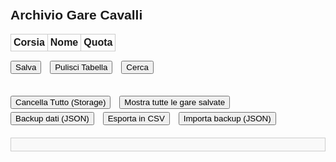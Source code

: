 <!DOCTYPE html>
<html lang="it">
<head>
  <meta charset="UTF-8" />
  <title>Archivio Gare Cavalli</title>
  <style>
    body {
      font-family: Arial, sans-serif;
      padding: 20px;
    }
    .gara-container {
      margin-bottom: 30px;
    }
    .gara {
      width: 100%;
      position: relative;
    }
    table {
      width: 100%;
      border-collapse: collapse;
      margin-bottom: 10px;
    }
    th, td {
      border: 1px solid #ccc;
      padding: 4px;
      text-align: center;
      position: relative;
    }
    input[type="text"], input[type="number"] {
      width: 90%;
      padding: 4px;
    }
    input.quota {
      width: 60px;
    }
    button {
      margin-top: 5px;
      margin-right: 10px;
    }
    .autocomplete-items {
      position: absolute;
      border: 1px solid #ccc;
      background-color: #fff;
      z-index: 99;
      max-height: 150px;
      overflow-y: auto;
      top: 100%;
      left: 0;
      right: 0;
    }
    .autocomplete-items div {
      padding: 5px;
      cursor: pointer;
    }
    .autocomplete-items div:hover {
      background-color: #f0f0f0;
    }
    #report {
      margin-top: 20px;
      background: #f9f9f9;
      border: 1px solid #ccc;
      padding: 10px;
      white-space: pre-wrap;
      font-family: monospace;
    }
    #importFile {
      display: none;
    }
  </style>
</head>
<body>
<h2>Archivio Gare Cavalli</h2>

<div class="gara-container">
  <div class="gara">
    <table id="gara1">
      <thead><tr><th>Corsia</th><th>Nome</th><th>Quota</th></tr></thead>
      <tbody id="body1"></tbody>
    </table>
    <button onclick="salvaGara(1)">Salva</button>
    <button onclick="pulisciTabella(1)">Pulisci Tabella</button>
    <button onclick="cercaGare()">Cerca</button>
  </div>
</div>

<button onclick="cancellaTutto()">Cancella Tutto (Storage)</button>
<button onclick="mostraTutteGare()">Mostra tutte le gare salvate</button>
<button onclick="exportBackup()">Backup dati (JSON)</button>
<button onclick="exportCSV()">Esporta in CSV</button>
<button onclick="document.getElementById('importFile').click()">Importa backup (JSON)</button>
<input type="file" id="importFile" accept=".json" onchange="importaBackup(event)">

<div id="report"></div>
<script>
const NUM_CORSIE = 6;

function inizializzaTabella() {
  const tbody = document.getElementById("body1");
  for (let i = 1; i <= NUM_CORSIE; i++) {
    tbody.innerHTML += `
      <tr>
        <td>${i}</td>
        <td><input type="text" id="nome1_${i}" class="nome" autocomplete="off" /></td>
        <td><input type="number" step="0.01" id="quota1_${i}" class="quota" /></td>
      </tr>
    `;
  }
}

setInterval(() => {
  const gare = localStorage.getItem("gare");
  if (gare) localStorage.setItem("backup_gare", gare);
}, 60000);

function exportBackup() {
  const data = localStorage.getItem("gare") || "[]";
  const blob = new Blob([data], { type: "application/json" });
  const link = document.createElement("a");
  link.href = URL.createObjectURL(blob);
  link.download = `gare_backup_${new Date().toISOString().slice(0, 10)}.json`;
  link.click();
}

function importaBackup(event) {
  const file = event.target.files[0];
  if (!file) return;
  const reader = new FileReader();
  reader.onload = function(e) {
    try {
      const dati = JSON.parse(e.target.result);
      if (Array.isArray(dati)) {
        localStorage.setItem("gare", JSON.stringify(dati));
        alert("Backup importato con successo.");
      } else {
        alert("Formato file non valido.");
      }
    } catch {
      alert("Errore nella lettura del file.");
    }
  };
  reader.readAsText(file);
}

function salvaGara(index) {
  const { nomi, quote } = getGaraData(index);
  if (nomi.includes("") || quote.includes("")) {
    alert("Compila tutti i campi prima di salvare.");
    return;
  }

  let gare = JSON.parse(localStorage.getItem("gare") || "[]");

  // Controllo gara identica
  const garaEsatta = gare.find(g => JSON.stringify(g.nomi) === JSON.stringify(nomi) && JSON.stringify(g.quote) === JSON.stringify(quote));
  if (garaEsatta) {
    alert("Questa gara esiste già.");
    return;
  }

  // Nuovo controllo: stessi nomi ma quote diverse
  const stessaCombinazioneNomi = gare.find(g => JSON.stringify(g.nomi) === JSON.stringify(nomi));
  if (stessaCombinazioneNomi) {
    const conferma = confirm("Esiste già una gara con gli stessi cavalli, ma quote diverse.\nVuoi salvarla comunque?");
    if (!conferma) return;
  }

  const reportAI = analisiAIAvanzata(nomi, quote, gare);
  mostraReport(reportAI.reportTesto);

  if (reportAI.alertMessage && !confirm(reportAI.alertMessage + "\n\nVuoi comunque salvare la gara?")) return;

  let tris = prompt("Inserisci tris vincente (es. 1,4,5):");
  if (!tris || tris.split(",").length !== 3) return alert("Formato tris non valido.");
  let quotaTris = prompt("Quota tris (es. 18.5):");
  if (!quotaTris || isNaN(parseFloat(quotaTris))) return alert("Quota non valida.");

  gare.push({ nomi, quote, tris: [{ combinazione: tris, quota: quotaTris }] });
  localStorage.setItem("gare", JSON.stringify(gare));
  alert("Gara salvata.");
}

function getGaraData(index) {
  const nomi = [], quote = [];
  for (let i = 1; i <= NUM_CORSIE; i++) {
    nomi.push(document.getElementById(`nome${index}_${i}`).value.trim());
    quote.push(document.getElementById(`quota${index}_${i}`).value.trim());
  }
  return { nomi, quote };
}

function mostraReport(testo) {
  document.getElementById("report").textContent = testo;
}

function analisiAIAvanzata(nomi, quote, gare) {
  const nuoveQuote = quote.map(q => parseFloat(q));
  const sommaQuote = nuoveQuote.reduce((a, b) => a + b, 0);
  const sogliaQuota = 0.2;
  const minGare = 3;
  const patternLabels = quote.map(q => {
    const val = parseFloat(q);
    if (val < 2) return "B";
    if (val <= 3.5) return "M";
    return "A";
  });

  let report = `🧠 ANALISI INTELLIGENTE\n----------------------\n`;
  report += `📊 Pattern quote: ${patternLabels.join("-")}\n`;
  report += `🧮 Somma quote: ${sommaQuote.toFixed(2)}\n`;

  let cavalliTotali = {}, cavalliCorsia = {};

  for (let i = 0; i < NUM_CORSIE; i++) {
    const nome = nomi[i];
    const quota = nuoveQuote[i];
    if (!nome || isNaN(quota)) continue;

    let tot = 0, podio = 0;

    gare.forEach(g => {
      for (let j = 0; j < NUM_CORSIE; j++) {
        if (g.nomi[j] === nome && Math.abs(parseFloat(g.quote[j]) - quota) <= sogliaQuota) {
          tot++;
          if (g.tris.some(t => t.combinazione.split(",").includes(String(j + 1)))) {
            podio++;
          }
        }
      }
    });

    if (tot >= minGare) {
      const perc = ((podio / tot) * 100).toFixed(1);
      report += `✔️ "${nome}" con quota ~${quota.toFixed(2)} → ${perc}% podio (${podio}/${tot})\n`;
    }

    cavalliTotali[nome] = cavalliTotali[nome] || { gare: 0, podi: 0 };
    cavalliTotali[nome].gare += tot;
    cavalliTotali[nome].podi += podio;

    cavalliCorsia[nome] = cavalliCorsia[nome] || {};
    cavalliCorsia[nome][i + 1] = cavalliCorsia[nome][i + 1] || { gare: 0, podi: 0 };
    cavalliCorsia[nome][i + 1].gare += tot;
    cavalliCorsia[nome][i + 1].podi += podio;
  }

  report += `\n📌 Analisi per cavallo globale:\n`;
  Object.keys(cavalliTotali).forEach(nome => {
    const { gare, podi } = cavalliTotali[nome];
    if (gare >= minGare) {
      report += `→ ${nome}: ${((podi / gare) * 100).toFixed(1)}% podio su ${gare} gare\n`;
    }
  });

  report += `\n📌 Analisi cavallo + corsia:\n`;
  Object.keys(cavalliCorsia).forEach(nome => {
    const dati = cavalliCorsia[nome];
    Object.keys(dati).forEach(corsia => {
      const { gare, podi } = dati[corsia];
      if (gare >= minGare) {
        report += `→ ${nome} in corsia ${corsia}: ${((podi / gare) * 100).toFixed(1)}% podio\n`;
      }
    });
  });

  report += `\n📌 Quote alte e somma quote:\n`;
  if (sommaQuote >= 18) {
    let cavalliAlti = nuoveQuote.map((q, i) => ({ nome: nomi[i], quota: q, idx: i + 1 }))
      .filter(c => c.quota >= 3.5);
    if (cavalliAlti.length > 0) {
      report += `Attenzione: somma alta. Quote >3.5:\n`;
      cavalliAlti.forEach(c => {
        report += `→ ${c.nome} (Corsia ${c.idx}, Quota ${c.quota})\n`;
      });
    }
  }

  return { reportTesto: report };
}

function setupAutocomplete() {
  const inputs = document.querySelectorAll("input.nome");
  const cavalli = new Set();
  const gare = JSON.parse(localStorage.getItem("gare") || "[]");
  gare.forEach(g => g.nomi.forEach(n => cavalli.add(n)));

  inputs.forEach(input => {
    input.addEventListener("input", function() {
      closeLists();
      const val = this.value;
      if (!val) return;
      const list = document.createElement("div");
      list.setAttribute("class", "autocomplete-items");
      this.parentNode.appendChild(list);

      [...cavalli].forEach(nome => {
        if (nome.toLowerCase().startsWith(val.toLowerCase())) {
          const div = document.createElement("div");
          div.innerHTML = `<strong>${nome.substr(0, val.length)}</strong>${nome.substr(val.length)}<input type='hidden' value='${nome}'>`;
          div.addEventListener("click", () => {
            input.value = nome;
            closeLists();
          });
          list.appendChild(div);
        }
      });
    });
    input.addEventListener("blur", () => setTimeout(closeLists, 100));
  });

  function closeLists() {
    document.querySelectorAll(".autocomplete-items").forEach(el => el.remove());
  }
}

function cercaGare() {
  const nome = document.getElementById("nome1_1").value.trim().toLowerCase();
  const gare = JSON.parse(localStorage.getItem("gare") || "[]");
  const risultati = gare.filter(g => g.nomi[0].toLowerCase() === nome);
  if (risultati.length === 0) return alert("Nessuna gara trovata con quel cavallo in corsia 1.");

  let index = 0;
  const win = window.open("", "Risultati Ricerca", "width=600,height=400");
  function mostraGara(i) {
    const g = risultati[i];
    win.document.body.innerHTML = `<h3>Gara ${i+1} di ${risultati.length}</h3><ul>
      ${g.nomi.map((n, idx) => `<li>Corsia ${idx+1}: ${n} (Quota: ${g.quote[idx]})</li>`).join("")}
      </ul><p><strong>Tris vincenti:</strong><br>${g.tris.map(t => `→ ${t.combinazione} (Quota: ${t.quota})`).join("<br>")}</p>
      <button onclick="window.opener.prevGara()">&larr;</button>
      <button onclick="window.opener.nextGara()">&rarr;</button>`;
  }
  window.prevGara = () => { if (index > 0) index--; mostraGara(index); };
  window.nextGara = () => { if (index < risultati.length - 1) index++; mostraGara(index); };
  mostraGara(index);
}

function mostraTutteGare() {
  const gare = JSON.parse(localStorage.getItem("gare") || "[]");
  if (gare.length === 0) return alert("Nessuna gara salvata.");
  const win = window.open("", "Gare Salvate", "width=600,height=600,scrollbars=yes");
  win.document.body.innerHTML = `<h2>${gare.length} Gare Salvate</h2>` + gare.map((g, idx) => `
    <h3>Gara ${idx + 1}</h3>
    <ul>${g.nomi.map((n, i) => `<li>Corsia ${i+1}: ${n} (Quota: ${g.quote[i]})</li>`).join("")}</ul>
    <p><strong>Tris:</strong><br>${g.tris.map(t => `→ ${t.combinazione} (Quota: ${t.quota})`).join("<br>")}</p><hr>`).join("");
}

function cancellaTutto() {
  if (confirm("Sicuro di voler eliminare tutte le gare?")) {
    localStorage.removeItem("gare");
    alert("Gare eliminate.");
    document.getElementById("report").textContent = "";
  }
}

function exportCSV() {
  const gare = JSON.parse(localStorage.getItem("gare") || "[]");
  if (gare.length === 0) return alert("Nessuna gara da esportare.");
  let csv = "Gara,Corsia,Nome,Quota,Tris,QuotaTris\n";
  gare.forEach((g, idx) => {
    g.nomi.forEach((nome, i) => {
      const tris = g.tris.map(t => t.combinazione).join(" | ");
      const qt = g.tris.map(t => t.quota).join(" | ");
      csv += `${idx + 1},${i + 1},${nome},${g.quote[i]},${tris},${qt}\n`;
    });
  });
  const blob = new Blob([csv], { type: "text/csv" });
  const link = document.createElement("a");
  link.href = URL.createObjectURL(blob);
  link.download = `gare_export_${new Date().toISOString().slice(0, 10)}.csv`;
  link.click();
}

function pulisciTabella(index) {
  for (let i = 1; i <= NUM_CORSIE; i++) {
    document.getElementById(`nome${index}_${i}`).value = "";
    document.getElementById(`quota${index}_${i}`).value = "";
  }
}

window.addEventListener("DOMContentLoaded", () => {
  inizializzaTabella();
  setupAutocomplete();
});
</script>
</body>
</html>

